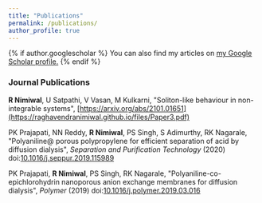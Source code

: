 ```yaml
---
title: "Publications"
permalink: /publications/
author_profile: true
---
```


{% if author.googlescholar %}
  You can also find my articles on <u><a href="{{author.googlescholar}}">my Google Scholar profile</a>.</u>
{% endif %}

### Journal Publications

**R Nimiwal**, U Satpathi, V Vasan, M Kulkarni,
"Soliton-like behaviour in non-integrable systems",
[https://arxiv.org/abs/2101.01651](https://raghavendranimiwal.github.io/files/Paper3.pdf)

PK Prajapati, NN Reddy, **R Nimiwal**, PS Singh, S Adimurthy, RK Nagarale,
"Polyaniline@ porous polypropylene for efficient separation of acid by diffusion dialysis",
_Separation and Purification Technology_ (2020) doi:[10.1016/j.seppur.2019.115989](https://raghavendranimiwal.github.io/files/paper2.pdf)

PK Prajapati, **R Nimiwal**, PS Singh, RK Nagarale,
"Polyaniline-co-epichlorohydrin nanoporous anion exchange membranes for diffusion dialysis",
_Polymer_ (2019) doi:[10.1016/j.polymer.2019.03.016](https://raghavendranimiwal.github.io/files/paper1.pdf)
